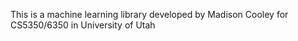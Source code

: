

This is a machine learning library developed by Madison Cooley for CS5350/6350 in University of Utah 
